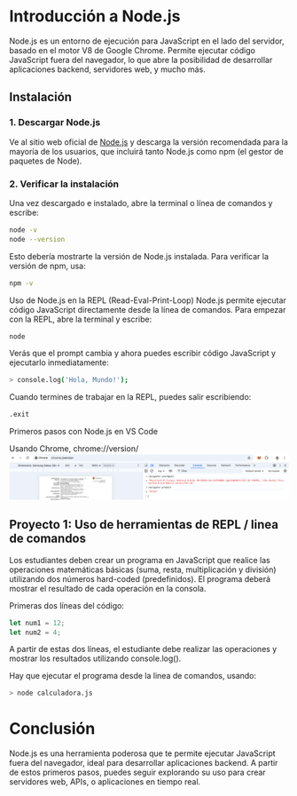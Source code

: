 # Introducción a Node.js

Node.js es un entorno de ejecución para JavaScript en el lado del servidor, basado en el motor V8 de Google Chrome. Permite ejecutar código JavaScript fuera del navegador, lo que abre la posibilidad de desarrollar aplicaciones backend, servidores web, y mucho más.

## Instalación

### 1. Descargar Node.js
Ve al sitio web oficial de [Node.js](https://nodejs.org/) y descarga la versión recomendada para la mayoría de los usuarios, que incluirá tanto Node.js como npm (el gestor de paquetes de Node).

### 2. Verificar la instalación
Una vez descargado e instalado, abre la terminal o línea de comandos y escribe:

```bash
node -v
node --version
```
Esto debería mostrarte la versión de Node.js instalada. Para verificar la versión de npm, usa:

```bash
npm -v
```
Uso de Node.js en la REPL (Read-Eval-Print-Loop)
Node.js permite ejecutar código JavaScript directamente desde la línea de comandos. Para empezar con la REPL, abre la terminal y escribe:

```bash
node
```

Verás que el prompt cambia y ahora puedes escribir código JavaScript y ejecutarlo inmediatamente:

```bash
> console.log('Hola, Mundo!');
```

Cuando termines de trabajar en la REPL, puedes salir escribiendo:
```bash
.exit
```
Primeros pasos con Node.js en VS Code


Usando Chrome, chrome://version/
![Descripción de la imagen](../x-assets/chrome.version.png)

## Proyecto 1: Uso de herramientas de REPL / linea de comandos
Los estudiantes deben crear un programa en JavaScript que realice las operaciones matemáticas básicas (suma, resta, multiplicación y división) utilizando dos números hard-coded (predefinidos). El programa deberá mostrar el resultado de cada operación en la consola.

Primeras dos líneas del código:
```javascript
let num1 = 12;
let num2 = 4;
```
A partir de estas dos líneas, el estudiante debe realizar las operaciones y mostrar los resultados utilizando console.log(). 

Hay que ejecutar el programa desde la linea de comandos, usando:
```bash
> node calculadora.js
```

# Conclusión
Node.js es una herramienta poderosa que te permite ejecutar JavaScript fuera del navegador, ideal para desarrollar aplicaciones backend. A partir de estos primeros pasos, puedes seguir explorando su uso para crear servidores web, APIs, o aplicaciones en tiempo real.

